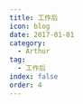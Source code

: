 ```yaml
---
title: 工作后
icon: blog
date: 2017-01-01
category:
  - Arthur
tag:
  - 工作后
index: false
order: 4
---
```

